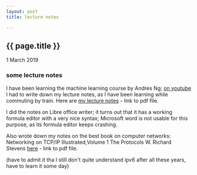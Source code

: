 ```yaml
---
layout: post
title: lecture notes

---
```


{{ page.title }}
----------------

<p class="publish_date">
1 March 2019
</p>

### some lecture notes

I have been learning the machine learning course by Andres Ng; [on youtube](https://www.youtube.com/watch?v=PPLop4L2eGk&list=PLLssT5z_DsK-h9vYZkQkYNWcItqhlRJLN)
I had to write down my lecture notes, as I have been learning while commuting by train. Here are [my lecture notes](https://github.com/MoserMichael/cstuff/releases/download/0%3B01/ml-pdf.pdf) - link to pdf file.

I did the notes on Libre office writer; it turns out that it has a working formula editor with a very nice syntax; Microsoft word is not usable for this purpose, as its formula editor keeps crashing.


Also wrote down my notes on the best book on computer networks: Networking on TCP/IP Illustrated,Volume 1 The Protocols W. Richard Stevens [here](https://github.com/MoserMichael/cstuff/releases/download/0%3B01/stevens-protocols-notes.pdf) - link to pdf file.

(have to admit it tha I still don't quite understand ipv6 after all these years, have to learn it some day)




